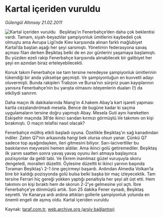 # Kartal içeriden vuruldu

*Gülengül Altınsay 21.02.2011*

<div class="yazi"><img align="left" alt="Kartal içeriden vuruldu" border="0" src="http://www.taraf.com.tr/fotoraflar/makaleler/kartal-iceriden-vuruldu_9396_orijinal.jpg" style="border-right-width:10px; border-color:#FFFFFF"/><p>Beşiktaş’ın Fenerbahçe’den daha çok beklentisi vardı. Tamam, siyah-beyazlılar şampiyonluk ümitlerini kaybedeli çok olmuştu ama Avrupa Ligi’nde Kiev karşısında alınan farklı mağlubiyet Kartal’da baştan aşağı her şeyi sarsmıştı. Yönetimin federasyona savaş açması filan derken Beşiktaş belki de en zor günlerini yaşamaya başlamıştı. Bu yüzden ezeli rakip Fenerbahçe karşısında alınabilecek bir galibiyet her şeyi en azından biraz erteleyebilecekti.</p>
<p>Konuk takım Fenerbahçe ise tam tersine neredeyse şampiyonluk ümitlerinin tükendiği bir anda yükselişe geçmişti. Ve şampiyonluğun en kuvvetli adayı oluvermişti. Bunda rakipleri Trabzon ve Bursa’nın sürpriz puan kayıplarının yanısıra Fenerbahçe’nin bu yarışta olmasını isteyenlerin duaları (!) da etkiliydi sanırım.</p>
<p>Daha maçın ilk dakikalarında Niang’ın 4.hakem Abay’a kart işareti yapması kartla cezalandırılmadı mesela. Bence de bugüne kadar ki saçma uygulamaların tersine doğru yapmıştı Abay. Mesela Guti aynı hareketten Eskişehir maçında 38’de ikinci sarıdan kırmızı görmüştü.Ve takımını on kişi bırakmıştı. O maçın telafisi nasıl olacak?</p>
<p>Fenerbahçe müthiş etkili başladı oyuna. Özellikle Beşiktaş’ın sağ kanadından indiler. Zaten Q7’nin arkasında hangi bek olursa olsun yanar. Çünkü Q7 sadece top ayağındayken, ileri gitmesini biliyor. Sarı-lacivertliler bu baskılarının meyvesini hemen aldılar. Ama ikinci golü getiremediler. Beşiktaş ilk yarım saatten sonra yavaş yavaş oyunu ileri atmaya başlayınca pozisyonlar da geldi tabi. Ve Ekrem inanılmaz güzel vuruşuyla skoru dengeledi, moralleri düzeltti. Öylesine düzeltti ki ikinci yarının başında Toraman Beşiktaş’ı 2-1 öne geçirmeyi başardı. Ardından Almedia Volkan’la bire bir kaldığı pozisyonda golü bulsa belki başka bir maç izleyecektik. Tam tersine Ferrari hiç gereği yokken yaptığı penaltıyla her şeyi alt üst etti. Hem takımını on kişi bıraktı hem de skorun 2-2’ye gelmesine yol açtı. İbre Fenerbahçe’ye dönmüştü artık. Son 25 dakika Fener oynadı, Beşiktaş seyretti. Ve Kanarya ardı ardına attıkları gollerle şampiyonluk yolunda en önemli engeli de aşmış oldu. Kartal içeriden vuruldu</p>
</div>

Kaynak: [taraf.com.tr](http://www.taraf.com.tr/gulengul-altinsay/makale-kartal-iceriden-vuruldu.htm), [web.archive.org (arşiv bağlantısı)](http://web.archive.org/web/20130624082147/http://www.taraf.com.tr/gulengul-altinsay/makale-kartal-iceriden-vuruldu.htm)

